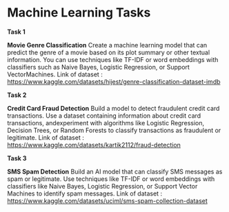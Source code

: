 # Machine Learning Tasks

**Task 1**

**Movie Genre Classification**
Create a machine learning model that can predict the genre of a movie based on its plot
summary or other textual information. You can use techniques like TF-IDF or word embeddings with classifiers such as
Naive Bayes, Logistic Regression, or Support VectorMachines.
Link of dataset :  https://www.kaggle.com/datasets/hijest/genre-classification-dataset-imdb

**Task 2**

**Credit Card Fraud Detection**
Build a model to detect fraudulent credit card transactions. Use a dataset containing information about credit card transactions, andexperiment with algorithms like Logistic Regression, Decision Trees, or Random Forests to classify transactions as fraudulent or
legitimate. Link of dataset :  https://www.kaggle.com/datasets/kartik2112/fraud-detection

**Task 3**

**SMS Spam Detection**
Build an AI model that can classify SMS messages as spam or legitimate. Use techniques like TF-IDF or word embeddings with classifiers like Naive Bayes, Logistic Regression, or Support Vector Machines to identify spam messages. Link of dataset :  https://www.kaggle.com/datasets/uciml/sms-spam-collection-dataset
